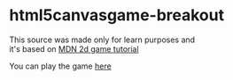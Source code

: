 # html5canvasgame-breakout


This source was made only for learn purposes and  
 it's based on [MDN 2d game tutorial](https://developer.mozilla.org/en-US/docs/Games/Tutorials/2D_Breakout_game_pure_JavaScript)

You can play the game [here](https://carlossanches07.github.io/html5canvasgame-breakout/screen.html)